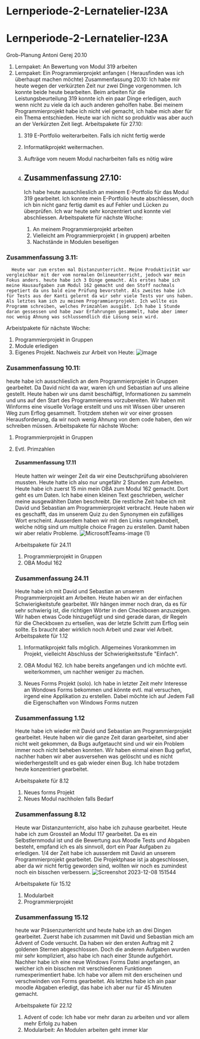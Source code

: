 # Lernperiode-2-Lernatelier-I23A
# Lernperiode-2-Lernatelier-I23A
Grob-Planung
Antoni Gerej 20.10

1. Lernpaket: An Bewertung von Modul 319 arbeiten
2. Lernpaket: Ein Programmierprojekt anfangen ( Herausfinden was ich überhaupt machen möchte)
   Zusammenfassung 20.10:
   Ich habe mir heute wegen der verkürzten Zeit nur zwei Dinge vorgenommen. Ich konnte beide heute bearbeiten. Beim arbeiten für die Leistungsbeurteilung 319 konnte ich ein paar Dinge erledigen, auch wenn nicht zu viele da
   ich auch anderen geholfen habe. Bei meinem Programmierprojekt habe ich nicht viel gemacht, ich habe mich aber für ein Thema entschieden. Heute war ich nicht so produktiv was aber auch an der Verkürzten Zeit liegt.
   Arbeitspakete für 27.10:
   1. 319 E-Portfolio weiterarbeiten. Falls ich nicht fertig werde
   2. Informatikprojekt weitermachen.
   3. Aufträge vom neuem Modul nacharbeiten falls es nötig wäre
  
   4. ## Zusammenfassung 27.10:
      Ich habe heute ausschlieslich an meinem E-Portfolio für das Modul 319 gearbeitet. Ich konnte mein E-Portfolio heute abschliessen, doch ich bin nicht ganz fertig damit es auf Fehler und Lücken zu überprüfen. Ich war          heute sehr konzentriert und konnte viel abschliessen.
      Arbeitspakete für nächste Woche:
      1. An meinem Programmierprojekt arbeiten
      2. Vielleicht am Programmierprojekt ( in gruppen) arbeiten
      3. Nachstände in Modulen beseitigen
### Zusammenfassung 3.11:
      Heute war zum ersten mal Distanzunterricht. Meine Produktivität war vergleichbar mit der vom normalen Onlineunterricht, jedoch war mein Fokus anders. heute habe ich 3 Dinge gemacht. Als erstes habe ich meine Hausaufgaben zum Modul 162 gemacht und den Stoff nochmals repetiert da uns bald eine Prüfung bevorsteht. Als zweites habe ich für Tests aus der Kanti gelernt da wir sehr viele Tests vor uns haben. Als letztes kam ich zu meinem Programmierprojekt. Ich wollte ein Programm schreiben, welches Primzahlen ausgibt. Ich habe 1 Stunde daran gessessen und habe zwar Erfahrungen gesammelt, habe aber immer noc wenig Ahnung was schlussendlich die Lösung sein wird.
Arbeistpakete für nächste Woche:
1. Programmierprojekt in Gruppen
2. Module erledigen
3. Eigenes Projekt.
 Nachweis zur Arbeit von Heute:
 ![image](https://github.com/AGK187/Lernperiode-2-Lernatelier-I23A/assets/143183868/0d47b307-bb60-42a5-810e-8acec07a7841)

### Zusammenfassung 10.11:
heute habe ich ausschlieslich an dem Programmierprojekt in Gruppen gearbeitet. Da David nicht da war, waren ich und Sebastian auf uns alleine gestellt. Heute haben wir uns damit beschäftigt, Informationen zu sammeln und uns auf den Start des Programmierens vorzubereiten. Wir haben mit Winforms eine visuelle Vorlage erstellt und uns mit Wissen über unseren Weg zum Erflog gesammelt. Trotzdem stehen wir vor einer grossen Herausforderung, da wir noch wenig Ahnung von dem code haben, den wir schreiben müssen.
Arbeitspakete für nächste Woche:
1. Programmierprojekt in Gruppen
2. Evtl. Primzahlen


   #### Zusammenfassung 17.11
   Heute hatten wir weinger Zeit da wir eine Deutschprüfung absolvieren mussten. Heute hatte ich also nur ungefähr 2 Stunden zum Arbeiten. Heute habe ich zuerst 15 min mein OBA zum Modul 162 gemacht. Dort geht es um Daten. Ich habe einen kleinen Text geschrieben, welcher meine ausgewählten Daten beschreibt. Die restliche Zeit habe ich mit David und Sebastian am Programmierprojekt verbracht. Heute haben wir es geschafft, das im unserem Quiz zu den Synonymen ein zufälliges Wort erscheint. Ausserdem haben wir mit den Links rumgeknobelt, welche nötig sind um multiple choice Fragen zu erstellen. Damit haben wir aber relativ Probleme.
![MicrosoftTeams-image (1)](https://github.com/AGK187/Lernperiode-2-Lernatelier-I23A/assets/143183868/fab51e6b-2d6f-4912-8ca5-68fca488d45f)

   Arbeitspakete für 24.11
   1. Programmierprojekt in Gruppen
   2. OBA Modul 162


   ### Zusammenfassung 24.11
   Heute habe ich mit David und Sebastian an unserem Programmierprojekt am Arbeiten. Heute haben wir an der einfachen Schwierigkeitstufe gearbeitet. Wir hängen immer noch dran, da es für sehr schwierig ist, die richtigen       Wörter in den Checkboxen anzuzeigen. Wir haben etwas Code hinzugefügt und sind gerade daran,  dir Regeln für die Checkboxen zu ertsellen, was der letzte Schritt zum Erflog sein sollte. Es braucht aber wirklich noch          Arbeit und zwar viel Arbeit.
   Arbeitspakete für 1.12

   
   1.   Informatikprojekt falls möglich. Allgemeines Vorankommen im Projekt, vielleicht Abschluss der Schwierigkeitsstufe "Einfach".
   
   2.   OBA Modul 162. Ich habe bereits angefangen und ich möchte evtl. weiterkommen, um nachher weniger zu machen.
      
   3.   Neues Forms Projekt (solo). Ich habe in letzter Zeit mehr Interesse an Wondows Forms bekommen und könnte evtl. mal versuchen, irgend eine Applikation zu erstellen. Dabei möchte ich auf Jedem Fall die Eigenschaften           von Windows Forms nutzen
  


   ### Zusammenfassung 1.12
   Heute habe ich  wieder mit David und Sebastian am Programmierprojekt gearbeitet. Heute haben wir die ganze Zeit daran gearbeitet, sind aber nicht weit gekommen, da Bugs aufgetaucht sind und wir ein Problem immer noch        nicht beheben konnten. Wir haben einmal einen Bug gefixt, nachher haben wir aber ausversehen was gelöscht und es nicht wiederhergestellt und es gab wieder einen Bug. Ich habe trotzdem heute konzentriert gearbeitet.

   Arbeitspakete für 8.12
   1. Neues forms Projekt
   2. Neues Modul nachholen falls Bedarf
  

   ### Zusammenfassung 8.12

   Heute war Distanzunterricht, also habe ich zuhause gearbeitet. Heute habe ich zum Grossteil an Modul 117 gearbeitet. Da es ein Selbstlernmodul ist und die Bewertung aus Moodle Tests und Abgaben besteht, empfand ich es       als sinnvoll, dort ein Paar Aufgaben zu erledigen. 1/4 der Zeit habe ich ausserdem mit David an unserem Programmierprojekt gearbeitet. Die Projektphase ist ja abgeschlossen, aber da wir nicht fertig geworden sind,           wollten wir noch es zumindest noch ein bisschen verbessern.
   ![Screenshot 2023-12-08 151544](https://github.com/AGK187/Lernperiode-2-Lernatelier-I23A/assets/143183868/b984ab2d-06bf-4067-a6dc-27de9bdb1991)
 
   Arbeitspakete für 15.12
   1. Modularbeit
   2. Programmierprojekt


   ### Zusammenfassung 15.12


   heute war Präsenzunterricht und heute habe ich an drei Dingen gearbeitet. Zuerst habe ich zusammen mit David und Sebastian mich am Advent of Code versucht. Da haben wir den ersten Auftrag mit 2 goldenen Sternen              abgeschlossen. Doch die anderen Aufgaben wurden mir sehr kompliziert, also habe ich nach einer Stunde aufgehört. Nachher habe ich eine neue Windows Forms Datei angefangen, an welcher ich ein bisschen mit verschiedenen       Funktionen rumexperimentiert habe. Ich habe vor allem mit den erscheinen und verschwinden von Forms gearbeitet. Als letztes habe ich ain paar moodle Abgaben erledigt, das habe ich aber nur für 45 Minuten gemacht.


    Arbeitspakete für 22.12

   1. Advent of code: Ich habe vor mehr daran zu arbeiten und vor allem mehr Erfolg zu haben
   2. Modularbeit: An Modulen arbeiten geht immer klar 
